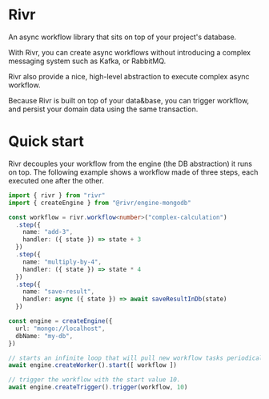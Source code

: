 # Rivr

An async workflow library that sits on top of your project's database.

With Rivr, you can create async workflows without introducing a complex messaging system
such as Kafka, or RabbitMQ.

Rivr also provide a nice, high-level abstraction to execute complex async workflow.

Because Rivr is built on top of your data&base, you can trigger workflow, and persist your domain data using the 
same transaction.

# Quick start

Rivr decouples your workflow from the engine (the DB abstraction) it runs on top.
The following example shows a workflow made of three steps, each executed one after the other.

```typescript
import { rivr } from "rivr"
import { createEngine } from "@rivr/engine-mongodb"

const workflow = rivr.workflow<number>("complex-calculation")
  .step({
    name: "add-3",
    handler: ({ state }) => state + 3
  })
  .step({
    name: "multiply-by-4",
    handler: ({ state }) => state * 4
  })
  .step({
    name: "save-result",
    handler: async ({ state }) => await saveResultInDb(state) 
  })

const engine = createEngine({
  url: "mongo://localhost",
  dbName: "my-db",
})

// starts an infinite loop that will pull new workflow tasks periodically.
await engine.createWorker().start([ workflow ])

// trigger the workflow with the start value 10.
await engine.createTrigger().trigger(workflow, 10)
```